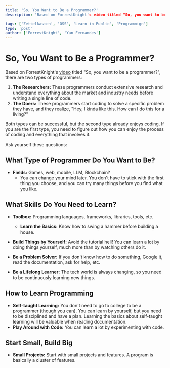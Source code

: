 ```yaml
---
title: 'So, You Want to Be a Programmer?'
description: 'Based on ForrestKnight's video titled "So, you want to be a programmer?", there are two types of programmers: The Researchers and The Doers.'

tags: ['Zettelkasten', 'OSS', 'Learn in Public', 'Programmign']
type: 'post'
author: ['ForrestKnight', 'Yan Fernandes']
---
```


# So, You Want to Be a Programmer?

Based on ForrestKnight's [video](https://www.youtube.com/watch?v=LV_r2ahaKto) titled "So, you want to be a programmer?",
there are two types of programmers:

1. **The Researchers:** These programmers conduct extensive research and understand everything about the market and
   industry needs before writing a single line of code.
2. **The Doers:** These programmers start coding to solve a specific problem they have, and they realize, "Hey, I kinda
   like this. How can I do this for a living?"

Both types can be successful, but the second type already enjoys coding. If you are the first type, you need to figure
out how you can enjoy the process of coding and everything that involves it.

Ask yourself these questions:

## What Type of Programmer Do You Want to Be?

- **Fields:** Games, web, mobile, LLM, Blockchain?
  - You can change your mind later. You don't have to stick with the first thing you choose, and you can try many things
    before you find what you like.

## What Skills Do You Need to Learn?

- **Toolbox:** Programming languages, frameworks, libraries, tools, etc.

  - **Learn the Basics:** Know how to swing a hammer before building a house.

- **Build Things by Yourself:** Avoid the tutorial hell! You can learn a lot by doing things yourself, much more than by
  watching others do it.
- **Be a Problem Solver:** If you don't know how to do something, Google it, read the documentation, ask for help, etc.
- **Be a Lifelong Learner:** The tech world is always changing, so you need to be continuously learning new things.

## How to Learn Programming

- **Self-taught Learning:** You don't need to go to college to be a programmer (though you can). You can learn by
  yourself, but you need to be disciplined and have a plan. Learning the basics about self-taught learning will be
  valuable when reading documentation.
- **Play Around with Code:** You can learn a lot by experimenting with code.

## Start Small, Build Big

- **Small Projects:** Start with small projects and features. A program is basically a cluster of features.

